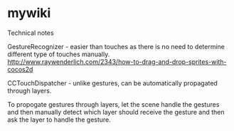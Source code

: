 mywiki
======

Technical notes

GestureRecognizer - easier than touches as there is no need to determine different type of touches manually.
http://www.raywenderlich.com/2343/how-to-drag-and-drop-sprites-with-cocos2d

CCTouchDispatcher - unlike gestures, can be automatically propagated through layers.

To propogate gestures through layers, let the scene handle the gestures and then manually detect which layer should receive the gesture and then ask the layer to handle the gesture.
